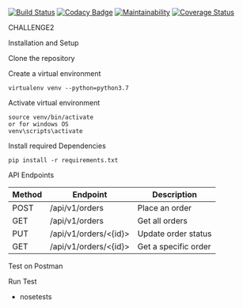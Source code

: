 [![Build Status](https://travis-ci.org/PeterCapo/challenge2.svg?branch=develop)](https://travis-ci.org/PeterCapo/challenge2)
[![Codacy Badge](https://api.codacy.com/project/badge/Grade/441712ba837443e1bcf5983fbf8d9ef4)](https://app.codacy.com/app/PeterCapo/challenge2?utm_source=github.com&utm_medium=referral&utm_content=PeterCapo/challenge2&utm_campaign=Badge_Grade_Settings)
[![Maintainability](https://api.codeclimate.com/v1/badges/3ed8671c4de83bbb17d8/maintainability)](https://codeclimate.com/github/PeterCapo/challenge2/maintainability) 
[![Coverage Status](https://coveralls.io/repos/github/PeterCapo/challenge2/badge.svg)](https://coveralls.io/github/PeterCapo/challenge2)

CHALLENGE2

Installation and Setup

Clone the repository 

Create a virtual environment

    virtualenv venv --python=python3.7

Activate virtual environment

    source venv/bin/activate
    or for windows OS
    venv\scripts\activate

Install required Dependencies

    pip install -r requirements.txt



API Endpoints 

| Method | Endpoint                        | Description                           |
| ------ | ------------------------------- | ------------------------------------- |
| POST   | /api/v1/orders                  | Place an order                        |
| GET    | /api/v1/orders                  | Get all orders                        |
| PUT    | /api/v1/orders/<{id}>           | Update order status                   |
| GET    | /api/v1/orders/<{id}>           | Get a specific order                  |

Test on Postman 

Run Test
- nosetests
